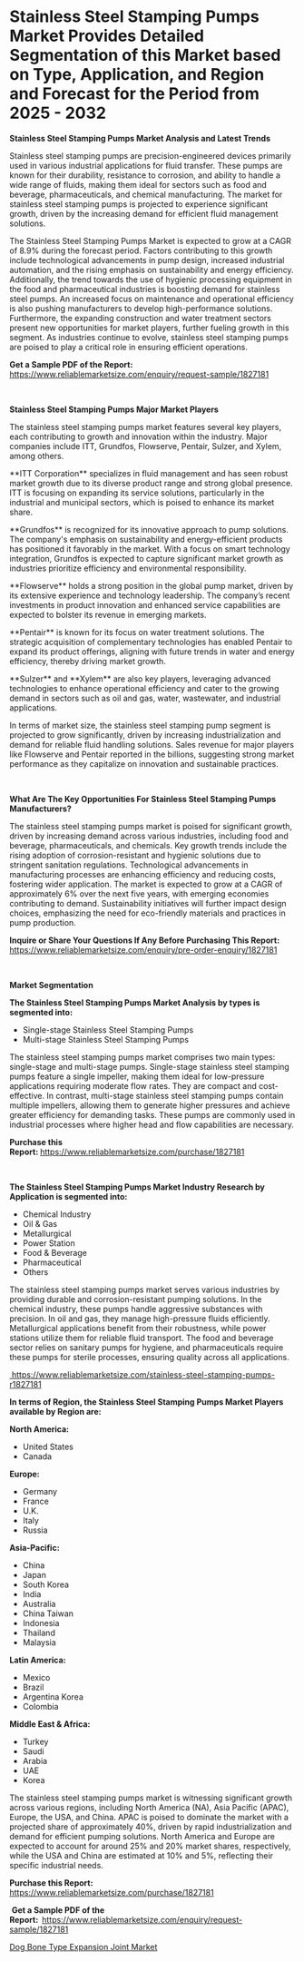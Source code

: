 <p><h1>Stainless Steel Stamping Pumps Market Provides Detailed Segmentation of this Market based on Type, Application, and Region and Forecast for the Period from 2025 - 2032</h1></p><p><strong>Stainless Steel Stamping Pumps Market Analysis and Latest Trends</strong></p>
<p><p>Stainless steel stamping pumps are precision-engineered devices primarily used in various industrial applications for fluid transfer. These pumps are known for their durability, resistance to corrosion, and ability to handle a wide range of fluids, making them ideal for sectors such as food and beverage, pharmaceuticals, and chemical manufacturing. The market for stainless steel stamping pumps is projected to experience significant growth, driven by the increasing demand for efficient fluid management solutions.</p><p>The Stainless Steel Stamping Pumps Market is expected to grow at a CAGR of 8.9% during the forecast period. Factors contributing to this growth include technological advancements in pump design, increased industrial automation, and the rising emphasis on sustainability and energy efficiency. Additionally, the trend towards the use of hygienic processing equipment in the food and pharmaceutical industries is boosting demand for stainless steel pumps. An increased focus on maintenance and operational efficiency is also pushing manufacturers to develop high-performance solutions. Furthermore, the expanding construction and water treatment sectors present new opportunities for market players, further fueling growth in this segment. As industries continue to evolve, stainless steel stamping pumps are poised to play a critical role in ensuring efficient operations.</p></p>
<p><strong>Get a Sample PDF of the Report:&nbsp;</strong> <a href="https://www.reliablemarketsize.com/enquiry/request-sample/1827181?utm_campaign=2876&utm_medium=2&utm_source=Github&utm_content=ia&utm_term=12042025&utm_id=stainless-steel-stamping-pumps">https://www.reliablemarketsize.com/enquiry/request-sample/1827181</a></p>
<p>&nbsp;</p>
<p><strong>Stainless Steel Stamping Pumps Major Market Players</strong></p>
<p><p>The stainless steel stamping pumps market features several key players, each contributing to growth and innovation within the industry. Major companies include ITT, Grundfos, Flowserve, Pentair, Sulzer, and Xylem, among others.</p><p>**ITT Corporation** specializes in fluid management and has seen robust market growth due to its diverse product range and strong global presence. ITT is focusing on expanding its service solutions, particularly in the industrial and municipal sectors, which is poised to enhance its market share.</p><p>**Grundfos** is recognized for its innovative approach to pump solutions. The company's emphasis on sustainability and energy-efficient products has positioned it favorably in the market. With a focus on smart technology integration, Grundfos is expected to capture significant market growth as industries prioritize efficiency and environmental responsibility.</p><p>**Flowserve** holds a strong position in the global pump market, driven by its extensive experience and technology leadership. The company’s recent investments in product innovation and enhanced service capabilities are expected to bolster its revenue in emerging markets.</p><p>**Pentair** is known for its focus on water treatment solutions. The strategic acquisition of complementary technologies has enabled Pentair to expand its product offerings, aligning with future trends in water and energy efficiency, thereby driving market growth.</p><p>**Sulzer** and **Xylem** are also key players, leveraging advanced technologies to enhance operational efficiency and cater to the growing demand in sectors such as oil and gas, water, wastewater, and industrial applications.</p><p>In terms of market size, the stainless steel stamping pump segment is projected to grow significantly, driven by increasing industrialization and demand for reliable fluid handling solutions. Sales revenue for major players like Flowserve and Pentair reported in the billions, suggesting strong market performance as they capitalize on innovation and sustainable practices.</p></p>
<p>&nbsp;</p>
<p><strong>What Are The Key Opportunities For Stainless Steel Stamping Pumps Manufacturers?</strong></p>
<p><p>The stainless steel stamping pumps market is poised for significant growth, driven by increasing demand across various industries, including food and beverage, pharmaceuticals, and chemicals. Key growth trends include the rising adoption of corrosion-resistant and hygienic solutions due to stringent sanitation regulations. Technological advancements in manufacturing processes are enhancing efficiency and reducing costs, fostering wider application. The market is expected to grow at a CAGR of approximately 6% over the next five years, with emerging economies contributing to demand. Sustainability initiatives will further impact design choices, emphasizing the need for eco-friendly materials and practices in pump production.</p></p>
<p><strong>Inquire or Share Your Questions If Any Before Purchasing This Report:</strong> <a href="https://www.reliablemarketsize.com/enquiry/pre-order-enquiry/1827181?utm_campaign=2876&utm_medium=2&utm_source=Github&utm_content=ia&utm_term=12042025&utm_id=stainless-steel-stamping-pumps">https://www.reliablemarketsize.com/enquiry/pre-order-enquiry/1827181</a></p>
<p>&nbsp;</p>
<p><strong>Market Segmentation</strong></p>
<p><strong>The Stainless Steel Stamping Pumps Market Analysis by types is segmented into:</strong></p>
<p><ul><li>Single-stage Stainless Steel Stamping Pumps</li><li>Multi-stage Stainless Steel Stamping Pumps</li></ul></p>
<p><p>The stainless steel stamping pumps market comprises two main types: single-stage and multi-stage pumps. Single-stage stainless steel stamping pumps feature a single impeller, making them ideal for low-pressure applications requiring moderate flow rates. They are compact and cost-effective. In contrast, multi-stage stainless steel stamping pumps contain multiple impellers, allowing them to generate higher pressures and achieve greater efficiency for demanding tasks. These pumps are commonly used in industrial processes where higher head and flow capabilities are necessary.</p></p>
<p><strong>Purchase this Report:&nbsp;</strong><a href="https://www.reliablemarketsize.com/purchase/1827181?utm_campaign=2876&utm_medium=2&utm_source=Github&utm_content=ia&utm_term=12042025&utm_id=stainless-steel-stamping-pumps">https://www.reliablemarketsize.com/purchase/1827181</a></p>
<p>&nbsp;</p>
<p><strong>The Stainless Steel Stamping Pumps Market Industry Research by Application is segmented into:</strong></p>
<p><ul><li>Chemical Industry</li><li>Oil & Gas</li><li>Metallurgical</li><li>Power Station</li><li>Food & Beverage</li><li>Pharmaceutical</li><li>Others</li></ul></p>
<p><p>The stainless steel stamping pumps market serves various industries by providing durable and corrosion-resistant pumping solutions. In the chemical industry, these pumps handle aggressive substances with precision. In oil and gas, they manage high-pressure fluids efficiently. Metallurgical applications benefit from their robustness, while power stations utilize them for reliable fluid transport. The food and beverage sector relies on sanitary pumps for hygiene, and pharmaceuticals require these pumps for sterile processes, ensuring quality across all applications.</p></p>
<p><a href="https://www.reliablemarketsize.com/stainless-steel-stamping-pumps-r1827181?utm_campaign=2876&utm_medium=2&utm_source=Github&utm_content=ia&utm_term=12042025&utm_id=stainless-steel-stamping-pumps">&nbsp;https://www.reliablemarketsize.com/stainless-steel-stamping-pumps-r1827181</a></p>
<p><strong>In terms of Region, the Stainless Steel Stamping Pumps Market Players available by Region are:</strong></p>
<p>
    <p> <strong> North America: </strong>
        <ul>
            <li>United States</li>
            <li>Canada</li>
        </ul>
        </p> 
    <p> <strong> Europe: </strong>
        <ul>
            <li>Germany</li>
            <li>France</li>
            <li>U.K.</li>
            <li>Italy</li>
            <li>Russia</li>
        </ul>
        </p> 
    <p> <strong> Asia-Pacific: </strong>
        <ul>
            <li>China</li>
            <li>Japan</li>
            <li>South Korea</li>
            <li>India</li>
            <li>Australia</li>
            <li>China Taiwan</li>
            <li>Indonesia</li>
            <li>Thailand</li>
            <li>Malaysia</li>
        </ul>
        </p> 
    <p> <strong> Latin America: </strong>
        <ul>
            <li>Mexico</li>
            <li>Brazil</li>
            <li>Argentina Korea</li>
            <li>Colombia</li>
        </ul>
        </p> 
    <p> <strong> Middle East & Africa: </strong>
        <ul>
            <li>Turkey</li>
            <li>Saudi</li>
            <li>Arabia</li>
            <li>UAE</li>
            <li>Korea</li>
        </ul>
    </p>
    </p>
<p><p>The stainless steel stamping pumps market is witnessing significant growth across various regions, including North America (NA), Asia Pacific (APAC), Europe, the USA, and China. APAC is poised to dominate the market with a projected share of approximately 40%, driven by rapid industrialization and demand for efficient pumping solutions. North America and Europe are expected to account for around 25% and 20% market shares, respectively, while the USA and China are estimated at 10% and 5%, reflecting their specific industrial needs.</p></p>
<p><strong>Purchase this Report: </strong><a href="https://www.reliablemarketsize.com/purchase/1827181?utm_campaign=2876&utm_medium=2&utm_source=Github&utm_content=ia&utm_term=12042025&utm_id=stainless-steel-stamping-pumps">https://www.reliablemarketsize.com/purchase/1827181</a></p>
<p>&nbsp;<strong>Get a Sample PDF of the Report:&nbsp;&nbsp;</strong><a href="https://www.reliablemarketsize.com/enquiry/request-sample/1827181?utm_campaign=2876&utm_medium=2&utm_source=Github&utm_content=ia&utm_term=12042025&utm_id=stainless-steel-stamping-pumps">https://www.reliablemarketsize.com/enquiry/request-sample/1827181</a></p>
<p><strong></strong></p>
<p><p><a href="https://github.com/brabolyrah3h/Market-Research-Report-List-1/blob/main/dog-bone-type-expansion-joint-market.md?utm_campaign=2876&utm_medium=2&utm_source=Github&utm_content=ia&utm_term=12042025&utm_id=stainless-steel-stamping-pumps">Dog Bone Type Expansion Joint Market</a></p></p>